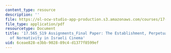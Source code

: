 ```yaml
---
content_type: resource
description: ''
file: https://ol-ocw-studio-app-production.s3.amazonaws.com/courses/17-565-israel-history-politics-culture-identity-spring-2019/6ceae828e3bb902889c4d1377f8599ef_MIT17_565S19_FinalPaper2.pdf
file_type: application/pdf
resourcetype: Document
title: '17.565_S19 Assignments_Final Paper: The Establishment, Perpetuation, and Rejection
  of Normativity in Israeli Cinema'
uid: 6ceae828-e3bb-9028-89c4-d1377f8599ef
---
```

